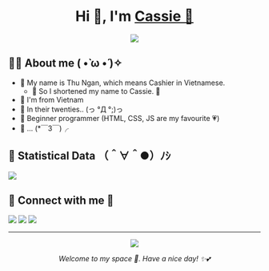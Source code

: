 <h1 align="center">Hi 👋, I'm <a href="https://siehome.vercel.app" target="blank">
Cassie 🌹</a></h1>

<div align=center>
<a href="https://siehome.vercel.app" target="blank"><img src="https://readme-typing-svg.demolab.com?font=Patrick+Hand+SC&size=25&pause=1000&color=D973A4&width=435&lines=KawaiiCassie+%F0%9F%8C%B8;Bored+employee+by+day%2C+fangirl+by+night+%F0%9F%8D%91;Someone+who+is+new+to+HTML%2C+CSS%2C+JS%2C+PHP%2C...+%F0%9F%8C%BC"></a>
</div>

## 👩‍🌾 About me ( •̀ ω •́ )✧
- 🌼 My name is Thu Ngan, which means Cashier in Vietnamese.
  - 🤩 So I shortened my name to Cassie. 👏
- 💜 I'm from Vietnam
- 🌻 In their twenties.. (っ °Д °;)っ
- 🌷 Beginner programmer (HTML, CSS, JS are my favourite 💗)
- 🎐 ... (*￣3￣)╭

## 📝 Statistical Data （＾∀＾●）ﾉｼ
<a href="https://github.com/kawaiicassie" target="blank"><img src="https://github-readme-stats.vercel.app/api/top-langs?username=kawaiicassie&show_icons=true&locale=en&bg_color=282A36&text_color=F8F8F2&layout=compact"></a>

<h2>🎉 Connect with me 🤝</h2>
<a target="_blank" href="https://siehome.vercel.app"><img src="https://img.shields.io/badge/-Homepage-ff5e99?style=for-the-badge&logo=googlehome&logoColor=white"></img></a> <a target="_blank" href="https://kawaiicassie.github.io"><img src="https://img.shields.io/badge/-Blog-5ea6ff?style=for-the-badge&logo=blogger&logoColor=white"></img></a> <a target="_blank" href="mailto:lamngan1250@gmail.com"><img src="https://img.shields.io/badge/-Gmail-D14836?style=for-the-badge&logo=Gmail&logoColor=white"></img></a>

---
<div align=center>
<a href="https://kawaiicassie.github.io" target="blank"><img src="https://quotes-github-readme.vercel.app/api?type=horizontal&theme=dracula&quote=Tr%C6%B0%E1%BB%9Bc%20c%C6%A1n%20b%C3%A3o%20gi%C3%B4ng%20l%C3%A0%20m%E1%BB%99t%20b%E1%BA%A7u%20tr%E1%BB%9Di%20b%C3%ACnh%20y%C3%AAn"></a>
</div>

<i><p align="center">Welcome to my space 🎀. Have a nice day! ✨💕</p></i>
<!---
kawaiicassie/kawaiicassie is a ✨ special ✨ repository because its `README.md` (this file) appears on your GitHub profile.
You can click the Preview link to take a look at your changes.
--->
